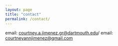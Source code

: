```yaml
---
layout: page
title: "contact"
permalink: /contact/
---
```


email: courtney.a.jimenez.gr@dartmouth.edu/
email: courtneyannjimenez@gmail.com
